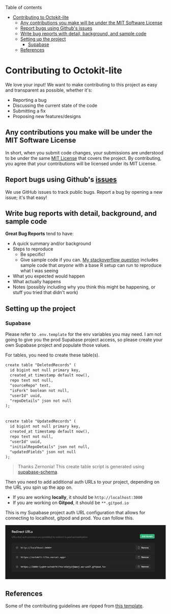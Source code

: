 Table of contents
- [Contributing to Octokit-lite](#contributing-to-octokit-lite)
  - [Any contributions you make will be under the MIT Software License](#any-contributions-you-make-will-be-under-the-mit-software-license)
  - [Report bugs using Github's issues](#report-bugs-using-githubs-issues)
  - [Write bug reports with detail, background, and sample code](#write-bug-reports-with-detail-background-and-sample-code)
  - [Setting up the project](#setting-up-the-project)
    - [Supabase](#supabase)
  - [References](#references)


# Contributing to Octokit-lite
We love your input! We want to make contributing to this project as easy and transparent as possible, whether it's:

- Reporting a bug
- Discussing the current state of the code
- Submitting a fix
- Proposing new features/designs

## Any contributions you make will be under the MIT Software License
In short, when you submit code changes, your submissions are understood to be under the same [MIT License](http://choosealicense.com/licenses/mit/) that covers the project. By contributing, you agree that your contributions will be licensed under its MIT License.

## Report bugs using Github's [issues](https://github.com/briandk/transcriptase-atom/issues)
We use GitHub issues to track public bugs. Report a bug by opening a new issue; it's that easy!

## Write bug reports with detail, background, and sample code

**Great Bug Reports** tend to have:

- A quick summary and/or background
- Steps to reproduce
  - Be specific!
  - Give sample code if you can. [My stackoverflow question](http://stackoverflow.com/q/12488905/180626) includes sample code that *anyone* with a base R setup can run to reproduce what I was seeing
- What you expected would happen
- What actually happens
- Notes (possibly including why you think this might be happening, or stuff you tried that didn't work)

## Setting up the project

### Supabase

Please refer to `.env.template` for the env variables you may need. I am not going to give you the prod Supabase project access, so please create your own Supabase project and populate those values. 

For tables, you need to create these table(s).

```
create table "DeletedRecords" (
  id bigint not null primary key,
  created_at timestamp default now(),
  repo text not null,
  "sourceRepo" text,
  "isFork" boolean not null,
  "userId" uuid,
  "repoDetails" json not null
);


create table "UpdatedRecords" (
  id bigint not null primary key,
  created_at timestamp default now(),
  repo text not null,
  "userId" uuid,
  "initialRepoDetails" json not null,
  "updatedFields" json not null
);

```

> Thanks Zernonia! This create table script is generated using [supabase-schema](https://github.com/zernonia/supabase-schema).

Then you need to add additional auth URLs to your project, depending on the URL you spin up the app on.

- If you are working **locally**, it should be `http://localhost:3000`
- If you are working on **Gitpod**, it should be `**.gitpod.io`

This is my Supabase project auth URL configuration that allows for connecting to localhost, gitpod and prod. You can follow this.

![](./screenshots/supabase_redirect_urls.png)


## References
Some of the contributing guidelines are ripped from [this template](https://gist.github.com/briandk/3d2e8b3ec8daf5a27a62).
